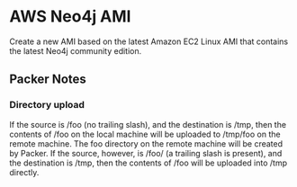 # AWS Neo4j AMI

Create a new AMI based on the latest Amazon EC2 Linux AMI that contains the latest Neo4j community edition.

## Packer Notes

### Directory upload

If the source is /foo (no trailing slash), and the destination is /tmp, then the contents of /foo on the local machine will be uploaded to /tmp/foo on the remote machine. The foo directory on the remote machine will be created by Packer.
If the source, however, is /foo/ (a trailing slash is present), and the destination is /tmp, then the contents of /foo will be uploaded into /tmp directly.
